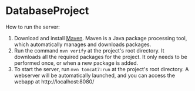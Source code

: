 # DatabaseProject

How to run the server:
1. Download and install [Maven](https://maven.apache.org/install.html). Maven is a Java package processing tool, which automatically manages and downloads packages.
2. Run the command `mvn verify` at the project's root directory. It downloads all the required packages for the project. It only needs to be performed once, or when a new package is added.
3. To start the server, run `mvn tomcat7:run` at the project's root directory. A webserver will be automatically launched, and you can access the webapp at http://localhost:8080/